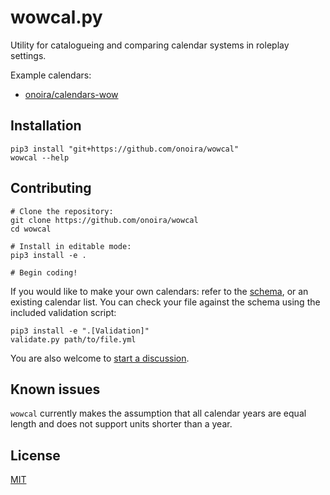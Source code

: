 # wowcal.py

Utility for catalogueing and comparing calendar systems in roleplay settings.

Example calendars:

- [onoira/calendars-wow](https://github.com/onoira/calendars-wow)

## Installation

    pip3 install "git+https://github.com/onoira/wowcal"
    wowcal --help

## Contributing

    # Clone the repository:
    git clone https://github.com/onoira/wowcal
    cd wowcal

    # Install in editable mode:
    pip3 install -e .

    # Begin coding!

If you would like to make your own calendars: refer to the [schema](schema.json), or an existing calendar list. You can check your file against the schema using the included validation script:

    pip3 install -e ".[Validation]"
    validate.py path/to/file.yml

You are also welcome to [start a discussion](https://github.com/onoira/wowcal/discussions).

## Known issues

`wowcal` currently makes the assumption that all calendar years are equal length and does not support units shorter than a year.

## License

[MIT](LICENSE)
